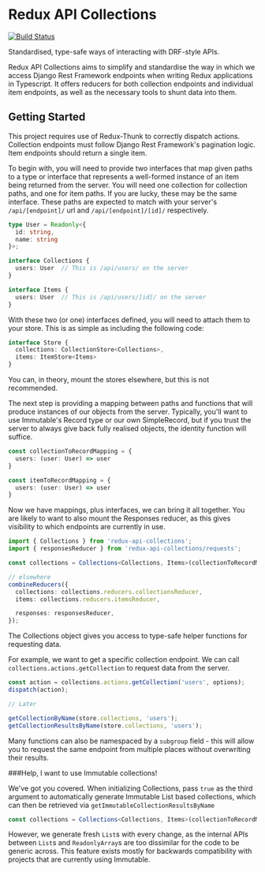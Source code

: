 # Redux API Collections
[![Build Status](https://travis-ci.com/dabapps/redux-api-collections.svg?token=Vjwq9pDHXxGNhnyuktQ5&branch=master)](https://travis-ci.com/dabapps/redux-api-collections)

Standardised, type-safe ways of interacting with DRF-style APIs.

Redux API Collections aims to simplify and standardise the way in which we access Django Rest Framework endpoints when writing Redux applications in Typescript. It offers reducers for both collection endpoints and individual item endpoints, as well as the necessary tools to shunt data into them.

## Getting Started
This project requires use of Redux-Thunk to correctly dispatch actions.  Collection endpoints must follow Django Rest Framework's pagination logic.  Item endpoints should return a single item.

To begin with, you will need to provide two interfaces that map given paths to a type or interface that represents a well-formed instance of an item being returned from the server.  You will need one collection for collection paths, and one for item paths. If you are lucky, these may be the same interface.  These paths are expected to match with your server's `/api/[endpoint]/` url and `/api/[endpoint]/[id]/` respectively.

```typescript
type User = Readonly<{
  id: string,
  name: string
}>;

interface Collections {
  users: User  // This is /api/users/ on the server
}

interface Items {
  users: User  // This is /api/users/[id]/ on the server
}
```

With these two (or one) interfaces defined, you will need to attach them to your store. This is as simple as including the following code:

```typescript
interface Store {
  collections: CollectionStore<Collections>,
  items: ItemStore<Items>
}
```
You can, in theory, mount the stores elsewhere, but this is not recommended.

The next step is providing a mapping between paths and functions that will produce instances of our objects from the server. Typically, you'll want to use Immutable's Record type or our own SimpleRecord, but if you trust the server to always give back fully realised objects, the identity function will suffice.

```typescript
const collectionToRecordMapping = {
  users: (user: User) => user
}

const itemToRecordMapping = {
  users: (user: User) => user
}
```

Now we have mappings, plus interfaces, we can bring it all together.  You are likely to want to also mount the Responses reducer, as this gives visibility to which endpoints are currently in use.

```typescript
import { Collections } from 'redux-api-collections';
import { responsesReducer } from 'redux-api-collections/requests';

const collections = Collections<Collections, Items>(collectionToRecordMapping, itemToRecordMapping);

// elsewhere
combineReducers({
  collections: collections.reducers.collectionsReducer,
  items: collections.reducers.itemsReducer,

  responses: responsesReducer,
});
```

The Collections object gives you access to type-safe helper functions for requesting data.

For example, we want to get a specific collection endpoint. We can call `collections.actions.getCollection` to request data from the server.

```typescript
const action = collections.actions.getCollection('users', options);
dispatch(action);

// Later

getCollectionByName(store.collections, 'users');
getCollectionResultsByName(store.collections, 'users');
```

Many functions can also be namespaced by a `subgroup` field - this will allow you to request the same endpoint from multiple places without overwriting their results.

###Help, I want to use Immutable collections!

We've got you covered.  When initializing Collections, pass `true` as the third argument to automatically generate Immutable List based collections, which can then be retrieved via `getImmutableCollectionResultsByName`

```typescript
const collections = Collections<Collections, Items>(collectionToRecordMapping, itemToRecordMapping, true);
```

However, we generate fresh `List`s with every change, as the internal APIs between `List`s and `ReadonlyArray`s are too dissimilar for the code to be generic across.  This feature exists mostly for backwards compatibility with projects that are currently using Immutable.
